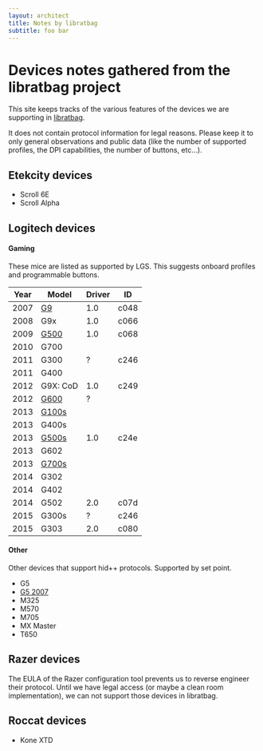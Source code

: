 ```yaml
---
layout: architect
title: Notes by libratbag
subtitle: foo bar
---
```


# Devices notes gathered from the libratbag project

This site keeps tracks of the various features of the devices we are supporting
in [libratbag](https://github.com/libratbag/libratbag).

It does not contain protocol information for legal reasons.
Please keep it to only general observations and public data (like the number of
supported profiles, the DPI capabilities, the number of buttons, etc...).

## Etekcity devices
- Scroll 6E
- Scroll Alpha

## Logitech devices

#### Gaming
These mice are listed as supported by LGS. This suggests onboard profiles and programmable buttons.

| Year | Model               | Driver | ID   |
| ---- | ------------------- | ------ | ---- |
| 2007 | [G9](G9.html)       | 1.0    | c048 |
| 2008 | G9x                 | 1.0    | c066 |
| 2009 | [G500](G500.html)   | 1.0    | c068 |
| 2010 | G700                |        |      |
| 2011 | G300                | ?      | c246 |
| 2011 | G400                |        |      |
| 2012 | G9X: CoD            | 1.0    | c249 |
| 2012 | [G600](G600.html)   | ?      |      |
| 2013 | [G100s](G100s.html) |        |      |
| 2013 | G400s               |        |      |
| 2013 | [G500s](G500s.html) | 1.0    | c24e |
| 2013 | G602                |        |      |
| 2013 | [G700s](G700s.html) |        |      |
| 2014 | G302                |        |      |
| 2014 | G402                |        |      |
| 2014 | G502                | 2.0    | c07d |
| 2015 | G300s               | ?      | c246 |
| 2015 | G303                | 2.0    | c080 |

#### Other
Other devices that support hid++ protocols. Supported by set point.

- G5
- [G5 2007](G5-2007.html)
- M325
- M570
- M705
- MX Master
- T650

## Razer devices
The EULA of the Razer configuration tool prevents us to reverse engineer their
protocol. Until we have legal access (or maybe a clean room implementation), we
can not support those devices in libratbag.

## Roccat devices
- Kone XTD
